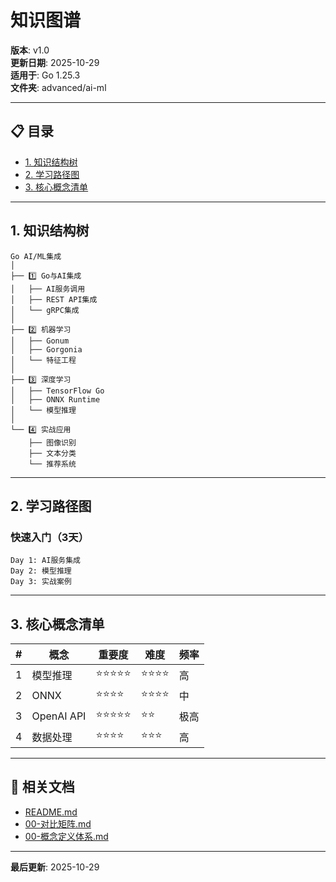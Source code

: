 ﻿# 知识图谱

**版本**: v1.0  
**更新日期**: 2025-10-29  
**适用于**: Go 1.25.3  
**文件夹**: advanced/ai-ml

---

## 📋 目录

- [1. 知识结构树](#1.-知识结构树)
- [2. 学习路径图](#2.-学习路径图)
- [3. 核心概念清单](#3.-核心概念清单)

---

## 1. 知识结构树

```text
Go AI/ML集成
│
├── 1️⃣ Go与AI集成
│   ├── AI服务调用
│   ├── REST API集成
│   └── gRPC集成
│
├── 2️⃣ 机器学习
│   ├── Gonum
│   ├── Gorgonia
│   └── 特征工程
│
├── 3️⃣ 深度学习
│   ├── TensorFlow Go
│   ├── ONNX Runtime
│   └── 模型推理
│
└── 4️⃣ 实战应用
    ├── 图像识别
    ├── 文本分类
    └── 推荐系统
```

---

## 2. 学习路径图

### 快速入门（3天）

```text
Day 1: AI服务集成
Day 2: 模型推理
Day 3: 实战案例
```

---

## 3. 核心概念清单

| # | 概念 | 重要度 | 难度 | 频率 |
|---|------|--------|------|------|
| 1 | 模型推理 | ⭐⭐⭐⭐⭐ | ⭐⭐⭐⭐ | 高 |
| 2 | ONNX | ⭐⭐⭐⭐ | ⭐⭐⭐⭐ | 中 |
| 3 | OpenAI API | ⭐⭐⭐⭐⭐ | ⭐⭐ | 极高 |
| 4 | 数据处理 | ⭐⭐⭐⭐ | ⭐⭐⭐ | 高 |

---

## 🔗 相关文档

- [README.md](./README.md)
- [00-对比矩阵.md](./00-对比矩阵.md)
- [00-概念定义体系.md](./00-概念定义体系.md)

---

**最后更新**: 2025-10-29

